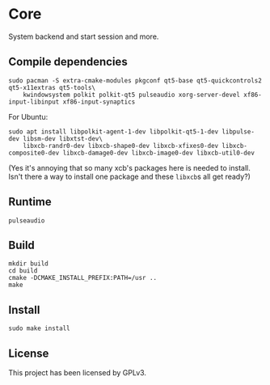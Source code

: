 # Core

System backend and start session and more.

## Compile dependencies

```shell
sudo pacman -S extra-cmake-modules pkgconf qt5-base qt5-quickcontrols2 qt5-x11extras qt5-tools\
    kwindowsystem polkit polkit-qt5 pulseaudio xorg-server-devel xf86-input-libinput xf86-input-synaptics
```

For Ubuntu:
```shell
sudo apt install libpolkit-agent-1-dev libpolkit-qt5-1-dev libpulse-dev libsm-dev libxtst-dev\
    libxcb-randr0-dev libxcb-shape0-dev libxcb-xfixes0-dev libxcb-composite0-dev libxcb-damage0-dev libxcb-image0-dev libxcb-util0-dev
```
(Yes it's annoying that so many xcb's packages here is needed to install. Isn't there a way to install one package and these `libxcb`s all get ready?)

## Runtime

```shell
pulseaudio
```

## Build

```shell
mkdir build
cd build
cmake -DCMAKE_INSTALL_PREFIX:PATH=/usr ..
make
```

## Install

```shell
sudo make install
```

## License

This project has been licensed by GPLv3.

